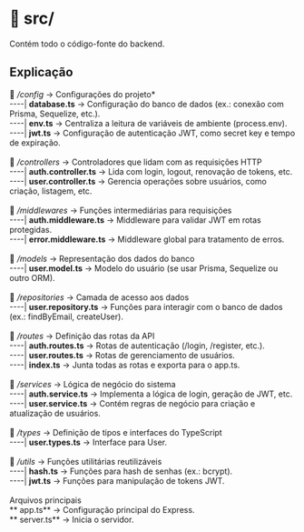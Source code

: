 # 📂 src/
Contém todo o código-fonte do backend.


## Explicação
📂 */config* → Configurações do projeto*<br/>
----| **database.ts** → Configuração do banco de dados (ex.: conexão com Prisma, Sequelize, etc.).<br/>
----| **env.ts** → Centraliza a leitura de variáveis de ambiente (process.env).<br/>
----| **jwt.ts** → Configuração de autenticação JWT, como secret key e tempo de expiração.<br/>
<br/>
📂 */controllers* → Controladores que lidam com as requisições HTTP<br/>
----| **auth.controller.ts** → Lida com login, logout, renovação de tokens, etc.<br/>
----| **user.controller.ts** → Gerencia operações sobre usuários, como criação, listagem, etc.<br/>
<br/>
📂 */middlewares* → Funções intermediárias para requisições<br/>
----| **auth.middleware.ts** → Middleware para validar JWT em rotas protegidas.<br/>
----| **error.middleware.ts** → Middleware global para tratamento de erros.<br/>
<br/>
📂 */models* → Representação dos dados do banco<br/>
----| **user.model.ts** → Modelo do usuário (se usar Prisma, Sequelize ou outro ORM).<br/>
<br/>
📂 */repositories* → Camada de acesso aos dados<br/>
----| **user.repository.ts** → Funções para interagir com o banco de dados (ex.: findByEmail, createUser).<br/>
<br/>
📂 */routes* → Definição das rotas da API<br/>
----| **auth.routes.ts** → Rotas de autenticação (/login, /register, etc.).<br/>
----| **user.routes.ts** → Rotas de gerenciamento de usuários.<br/>
----| **index.ts** → Junta todas as rotas e exporta para o app.ts.<br/>
<br/>
📂 */services* → Lógica de negócio do sistema<br/>
----| **auth.service.ts** → Implementa a lógica de login, geração de JWT, etc.<br/>
----| **user.service.ts** → Contém regras de negócio para criação e atualização de usuários.<br/>
<br/>
📂 */types* → Definição de tipos e interfaces do TypeScript<br/>
----| **user.types.ts** → Interface para User.<br/>
<br/>
📂 */utils* → Funções utilitárias reutilizáveis<br/>
----| **hash.ts** → Funções para hash de senhas (ex.: bcrypt).<br/>
----| **jwt.ts** → Funções para manipulação de tokens JWT.<br/>
<br/>
Arquivos principais<br/>
** app.ts** → Configuração principal do Express.<br/>
** server.ts** → Inicia o servidor.